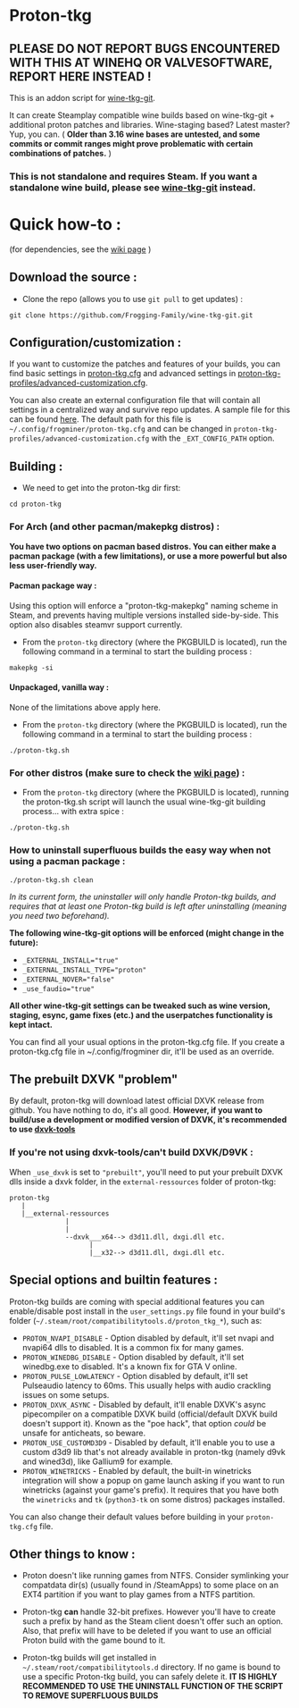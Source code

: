 # Proton-tkg

## PLEASE DO NOT REPORT BUGS ENCOUNTERED WITH THIS AT WINEHQ OR VALVESOFTWARE, REPORT HERE INSTEAD !

This is an addon script for [wine-tkg-git](https://github.com/Frogging-Family/wine-tkg-git/tree/master/wine-tkg-git).

It can create Steamplay compatible wine builds based on wine-tkg-git + additional proton patches and libraries. Wine-staging based? Latest master? Yup, you can.
( **Older than 3.16 wine bases are untested, and some commits or commit ranges might prove problematic with certain combinations of patches.** )

### This is not standalone and requires Steam. If you want a standalone wine build, please see [wine-tkg-git](https://github.com/Frogging-Family/wine-tkg-git/tree/master/wine-tkg-git) instead.


# Quick how-to :

(for dependencies, see the [wiki page](https://github.com/Tk-Glitch/PKGBUILDS/wiki/wine-tkg-git) )


## Download the source :

 * Clone the repo (allows you to use `git pull` to get updates) :
```
git clone https://github.com/Frogging-Family/wine-tkg-git.git
```

## Configuration/customization :

If you want to customize the patches and features of your builds, you can find basic settings in [proton-tkg.cfg](https://github.com/Frogging-Family/wine-tkg-git/blob/master/proton-tkg/proton-tkg.cfg) and advanced settings in [proton-tkg-profiles/advanced-customization.cfg](https://github.com/Frogging-Family/wine-tkg-git/blob/master/proton-tkg/proton-tkg-profiles/advanced-customization.cfg).

You can also create an external configuration file that will contain all settings in a centralized way and survive repo updates. A sample file for this can be found [here](https://github.com/Frogging-Family/wine-tkg-git/blob/master/proton-tkg/proton-tkg-profiles/sample-external-config.cfg). The default path for this file is `~/.config/frogminer/proton-tkg.cfg` and can be changed in `proton-tkg-profiles/advanced-customization.cfg` with the `_EXT_CONFIG_PATH` option.


## Building :

 * We need to get into the proton-tkg dir first:
```
cd proton-tkg
```

### For Arch (and other pacman/makepkg distros) :

**You have two options on pacman based distros. You can either make a pacman package (with a few limitations), or use a more powerful but also less user-friendly way.**


#### Pacman package way :

Using this option will enforce a "proton-tkg-makepkg" naming scheme in Steam, and prevents having multiple versions installed side-by-side. This option also disables steamvr support currently.

 * From the `proton-tkg` directory (where the PKGBUILD is located), run the following command in a terminal to start the building process :
```
makepkg -si
```

#### Unpackaged, vanilla way :

None of the limitations above apply here.

 * From the `proton-tkg` directory (where the PKGBUILD is located), run the following command in a terminal to start the building process :
```
./proton-tkg.sh
```

### For other distros (make sure to check the [wiki page](https://github.com/Tk-Glitch/PKGBUILDS/wiki/wine-tkg-git)) :

 * From the `proton-tkg` directory (where the PKGBUILD is located), running the proton-tkg.sh script will launch the usual wine-tkg-git building process... with extra spice :
```
./proton-tkg.sh
```

### How to uninstall superfluous builds the easy way when not using a pacman package :
```
./proton-tkg.sh clean
```
*In its current form, the uninstaller will only handle Proton-tkg builds, and requires that at least one Proton-tkg build is left after uninstalling (meaning you need two beforehand).*


**The following wine-tkg-git options will be enforced (might change in the future):**
- `_EXTERNAL_INSTALL="true"`
- `_EXTERNAL_INSTALL_TYPE="proton"`
- `_EXTERNAL_NOVER="false"`
- `_use_faudio="true"`

**All other wine-tkg-git settings can be tweaked such as wine version, staging, esync, game fixes (etc.) and the userpatches functionality is kept intact.**

You can find all your usual options in the proton-tkg.cfg file. If you create a proton-tkg.cfg file in ~/.config/frogminer dir, it'll be used as an override.


## The prebuilt DXVK "problem"

By default, proton-tkg will download latest official DXVK release from github. You have nothing to do, it's all good. **However, if you want to build/use a development or modified version of DXVK, it's recommended to use [dxvk-tools](https://github.com/Frogging-Family/dxvk-tools)**

### If you're not using dxvk-tools/can't build DXVK/D9VK :

When `_use_dxvk` is set to `"prebuilt"`, you'll need to put your prebuilt DXVK dlls inside a dxvk folder, in the `external-ressources` folder of proton-tkg:
```
proton-tkg
   |
   |__external-ressources
              |
              |
              --dxvk___x64--> d3d11.dll, dxgi.dll etc.
                    |
                    |__x32--> d3d11.dll, dxgi.dll etc.
```

## Special options and builtin features :

Proton-tkg builds are coming with special additional features you can enable/disable post install in the `user_settings.py` file found in your build's folder (`~/.steam/root/compatibilitytools.d/proton_tkg_*`), such as:
- `PROTON_NVAPI_DISABLE` - Option disabled by default, it'll set nvapi and nvapi64 dlls to disabled. It is a common fix for many games.
- `PROTON_WINEDBG_DISABLE` - Option disabled by default, it'll set winedbg.exe to disabled. It's a known fix for GTA V online.
- `PROTON_PULSE_LOWLATENCY` - Option disabled by default, it'll set Pulseaudio latency to 60ms. This usually helps with audio crackling issues on some setups.
- `PROTON_DXVK_ASYNC` - Disabled by default, it'll enable DXVK's async pipecompiler on a compatible DXVK build (official/default DXVK build doesn't support it). Known as the "poe hack", that option *could* be unsafe for anticheats, so beware.
- `PROTON_USE_CUSTOMD3D9` - Disabled by default, it'll enable you to use a custom d3d9 lib that's not already available in proton-tkg (namely d9vk and wined3d), like Gallium9 for example.
- `PROTON_WINETRICKS` - Enabled by default, the built-in winetricks integration will show a popup on game launch asking if you want to run winetricks (against your game's prefix). It requires that you have both the `winetricks` and `tk` (`python3-tk` on some distros) packages installed.

You can also change their default values before building in your `proton-tkg.cfg` file.


## Other things to know :

- Proton doesn't like running games from NTFS. Consider symlinking your compatdata dir(s) (usually found in /SteamApps) to some place on an EXT4 partition if you want to play games from a NTFS partition.

- Proton-tkg **can** handle 32-bit prefixes. However you'll have to create such a prefix by hand as the Steam client doesn't offer such an option. Also, that prefix will have to be deleted if you want to use an official Proton build with the game bound to it.

- Proton-tkg builds will get installed in `~/.steam/root/compatibilitytools.d` directory. If no game is bound to use a specific Proton-tkg build, you can safely delete it. **IT IS HIGHLY RECOMMENDED TO USE THE UNINSTALL FUNCTION OF THE SCRIPT TO REMOVE SUPERFLUOUS BUILDS**
